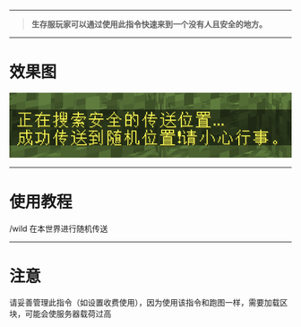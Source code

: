 
---

> **生存服玩家可以通过使用此指令快速来到一个没有人且安全的地方。**

---

# 效果图

![](/assets/随机传送.png)

---

# 使用教程

/wild 在本世界进行随机传送

---

# 注意

请妥善管理此指令（如设置收费使用），因为使用该指令和跑图一样，需要加载区块，可能会使服务器载荷过高




